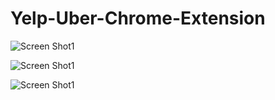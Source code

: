 # Yelp-Uber-Chrome-Extension

![Screen Shot1](https://github.com/VimalKumarS/Yelp-Uber-Chrome-Extension/blob/master/ScreenShot/ScreenShot1.png)

![Screen Shot1](https://github.com/VimalKumarS/Yelp-Uber-Chrome-Extension/blob/master/ScreenShot/ScreenShot2.png)

![Screen Shot1](https://github.com/VimalKumarS/Yelp-Uber-Chrome-Extension/blob/master/ScreenShot/ScreenShot3.png)
